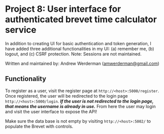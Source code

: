 # Project 8: User interface for authenticated brevet time calculator service

In addition to creating UI for basic authentication and token
generation, I have added three additional functionalities in my UI: (a) remember me, (b) logout, 
and (c) CSRF protection. Note: Sessions are not maintained.

Written and maintained by: Andrew Werderman (amwerderman@gmail.com)

## Functionality

To register as a user, visit the register page at `http://<host>:5000/register`. Once registered,
the user will be redirected to the login page `http://<host>:5000/login`. ***If the user is not 
redirected to the login page, that means the username is already in use.*** From here the user
may login and visit the user interface to expose the API! 

Make sure the data base is not empty by visiting `http://<host>:5002/` to populate the 
Brevet with controls. 
